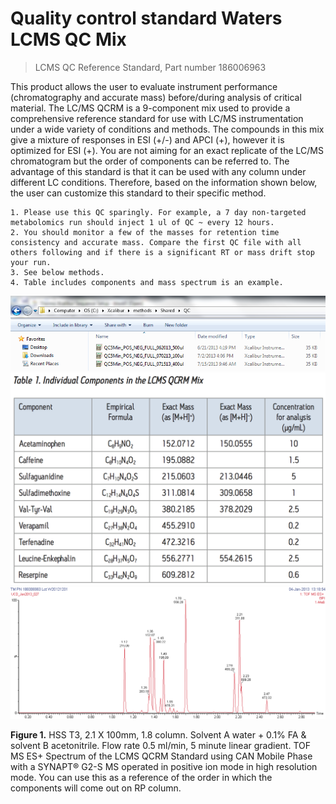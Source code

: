 # Quality control standard Waters LCMS QC Mix

> LCMS QC Reference Standard, Part number 186006963

This product allows the user to evaluate instrument performance (chromatography and accurate mass) before/during analysis of critical material. The LC/MS QCRM is a 9-component mix used to provide a comprehensive reference standard for use with LC/MS instrumentation under a wide variety of conditions and methods. The compounds in this mix give a mixture of responses in ESI (+/-) and APCI (+), however it is optimized for ESI (+). You are not aiming for an exact replicate of the LC/MS chromatogram but the order of components can be referred to. The advantage of this standard is that it can be used with any column under different LC conditions. Therefore, based on the information shown below, the user can customize this standard to their specific method.

    1. Please use this QC sparingly. For example, a 7 day non-targeted metabolomics run should inject 1 ul of QC ~ every 12 hours.
    2. You should monitor a few of the masses for retention time consistency and accurate mass. Compare the first QC file with all others following and if there is a significant RT or mass drift stop your run. 
    3. See below methods. 
    4. Table includes components and mass spectrum is an example. 
 
![](/images/quality_control_standard_waters_LCMS_QC_mix-image01.png) 
![](/images/quality_control_standard_waters_LCMS_QC_mix-image02.png) 
![](/images/quality_control_standard_waters_LCMS_QC_mix-image03.png) 
 
 **Figure 1.** HSS T3, 2.1 X 100mm, 1.8 column. Solvent A water + 0.1% FA & solvent B acetonitrile. Flow rate 0.5 ml/min, 5 minute linear gradient. TOF MS ES+ Spectrum of the LCMS QCRM Standard using CAN Mobile Phase with a SYNAPT® G2-S MS operated in positive ion mode in high resolution mode. You can use this as a reference of the order in which the components will come out on RP column. 